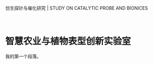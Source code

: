 <html>
<head>
<meta charset="utf-8">
</head>
 
<div class="head">
  <div class="head_box">仿生探针与催化研究&nbsp;|&nbsp;STUDY ON CATALYTIC PROBE AND BIONICES
&nbsp;&nbsp;&nbsp;&nbsp;&nbsp;&nbsp;&nbsp;&nbsp;&nbsp;&nbsp;&nbsp;&nbsp;&nbsp;&nbsp;&nbsp;&nbsp;&nbsp;&nbsp;&nbsp;&nbsp;&nbsp;&nbsp;&nbsp;&nbsp;&nbsp;&nbsp;&nbsp;&nbsp;&nbsp;&nbsp;&nbsp;&nbsp;&nbsp;&nbsp;&nbsp;&nbsp;&nbsp;&nbsp;&nbsp;&nbsp;&nbsp;&nbsp;&nbsp;&nbsp;&nbsp;&nbsp;&nbsp;&nbsp;&nbsp;&nbsp;&nbsp;&nbsp;&nbsp;&nbsp;&nbsp;&nbsp;&nbsp;&nbsp;&nbsp;&nbsp;&nbsp;&nbsp;&nbsp;&nbsp;&nbsp;&nbsp;&nbsp;&nbsp;&nbsp;&nbsp;&nbsp;&nbsp;&nbsp;&nbsp;&nbsp;&nbsp;&nbsp;&nbsp;&nbsp;&nbsp;&nbsp;&nbsp;&nbsp;&nbsp;&nbsp;&nbsp;&nbsp;&nbsp;&nbsp;&nbsp;&nbsp;&nbsp;&nbsp;&nbsp;&nbsp;&nbsp;&nbsp;&nbsp;&nbsp;&nbsp;&nbsp;&nbsp;&nbsp;&nbsp;&nbsp;&nbsp;&nbsp;&nbsp;&nbsp;&nbsp;&nbsp;&nbsp;&nbsp;&nbsp;&nbsp;&nbsp;&nbsp;&nbsp;&nbsp;&nbsp;&nbsp;&nbsp;&nbsp;&nbsp;&nbsp;&nbsp;&nbsp;&nbsp;&nbsp;

  </div>
</div>
 
<body>
<h1>智慧农业与植物表型创新实验室</h1>
<p>我的第一个段落。</p>

</body>
</html>
